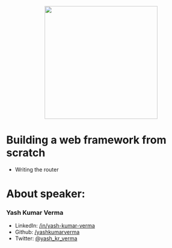 <p align="center">
  <img src="https://cdn.discordapp.com/attachments/752102248691007529/752102569710714911/sticker.png" width="300" />
</p>

# Building a web framework from scratch
- Writing the router

# About speaker:
### Yash Kumar Verma
- LinkedIn: [/in/yash-kumar-verma](https://www.linkedin.com/in/yash-kumar-verma/)
- Github: [/yashkumarverma](https://github.com/yashkumarverma/)
- Twitter: [@yash_kr_verma](https://twitter.com/yash_kr_verma)
